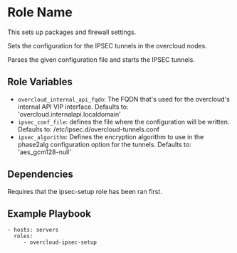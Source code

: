 Role Name
=========

This sets up packages and firewall settings.

Sets the configuration for the IPSEC tunnels in the overcloud nodes.

Parses the given configuration file and starts the IPSEC tunnels.

Role Variables
--------------

* `overcloud_internal_api_fqdn`: The FQDN that's used for the overcloud's internal API VIP interface. Defaults to: 'overcloud.internalapi.localdomain'
* `ipsec_conf_file`: defines the file where the configuration will be written. Defaults to: /etc/ipsec.d/overcloud-tunnels.conf
* `ipsec_algorithm`: Defines the encryption algorithm to use in the phase2alg
  configuration option for the tunnels. Defaults to: 'aes_gcm128-null'

Dependencies
------------

Requires that the ipsec-setup role has been ran first.

Example Playbook
----------------

    - hosts: servers
      roles:
         - overcloud-ipsec-setup
